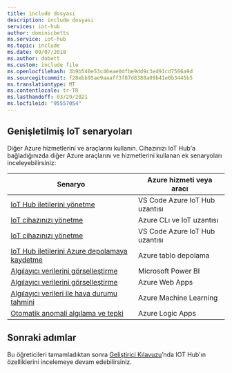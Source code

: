 ```yaml
---
title: include dosyası
description: include dosyası
services: iot-hub
author: dominicbetts
ms.service: iot-hub
ms.topic: include
ms.date: 09/07/2018
ms.author: dobett
ms.custom: include file
ms.openlocfilehash: 3b9b540e53c46eae0dfbe9dd9c3ed91cd7506a9d
ms.sourcegitcommit: f28ebb95ae9aaaff3f87d8388a09b41e0b3445b5
ms.translationtype: MT
ms.contentlocale: tr-TR
ms.lasthandoff: 03/29/2021
ms.locfileid: "95557054"
---
```

## <a name="extended-iot-scenarios"></a>Genişletilmiş IoT senaryoları

Diğer Azure hizmetlerini ve araçlarını kullanın. Cihazınızı IoT Hub'a bağladığınızda diğer Azure araçlarını ve hizmetlerini kullanan ek senaryoları inceleyebilirsiniz:

| Senaryo                                                   | Azure hizmeti veya aracı              |
|----------------------------------------------------------- |------------------------------------|
| [IoT Hub iletilerini yönetme](../articles/iot-hub/iot-hub-vscode-iot-toolkit-cloud-device-messaging.md)                  | VS Code Azure IoT Hub uzantısı|
| [IoT cihazınızı yönetme](../articles/iot-hub/iot-hub-device-management-iot-extension-azure-cli-2-0.md)                        | Azure CLı ve IoT uzantısı    |
| [IoT cihazınızı yönetme](../articles/iot-hub/iot-hub-device-management-iot-toolkit.md)                | VS Code Azure IoT Hub uzantısı|
| [IoT Hub iletilerini Azure depolamaya kaydetme](../articles/iot-hub/tutorial-routing.md#route-to-a-storage-account)  | Azure tablo depolama                |
| [Algılayıcı verilerini görselleştirme](../articles/iot-hub/iot-hub-live-data-visualization-in-power-bi.md)                      | Microsoft Power BI                 |
| [Algılayıcı verilerini görselleştirme](../articles/iot-hub/iot-hub-live-data-visualization-in-web-apps.md)                      | Azure Web Apps                     |
| [Algılayıcı verileri ile hava durumu tahmini](../articles/iot-hub/iot-hub-weather-forecast-machine-learning.md)      | Azure Machine Learning             |
| [Otomatik anomali algılama ve tepki](../articles/iot-hub/iot-hub-monitoring-notifications-with-azure-logic-apps.md) | Azure Logic Apps                   |

## <a name="next-steps"></a>Sonraki adımlar

Bu öğreticileri tamamladıktan sonra [Geliştirici Kılavuzu](../articles/iot-hub/iot-hub-devguide.md)’nda IOT Hub'ın özelliklerini incelemeye devam edebilirsiniz.
